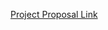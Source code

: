 <a href="https://docs.google.com/document/d/1qtH8Se291BucRRDMDdkjn_TVDp8PZhc5NUI15u1xkE4/edit?usp=sharing">Project Proposal Link</a>
